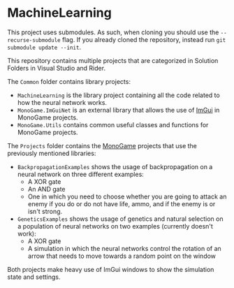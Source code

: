 # MachineLearning

This project uses submodules.
As such, when cloning you should use the `--recurse-submodule` flag.
If you already cloned the repository, instead run `git submodule update --init`.

This repository contains multiple projects that are categorized in Solution Folders in Visual Studio and Rider.

The `Common` folder contains library projects:
- `MachineLearning` is the library project containing all the code related to how the neural network works.
- `MonoGame.ImGuiNet` is an external library that allows the use of [ImGui](https://github.com/ocornut/imgui) in MonoGame projects.
- `MonoGame.Utils` contains common useful classes and functions for MonoGame projects.

The `Projects` folder contains the [MonoGame](https://monogame.net/) projects that use the previously mentioned libraries:
- `BackpropagationExamples` shows the usage of backpropagation on a neural network on three different examples:
  - A XOR gate
  - An AND gate
  - One in which you need to choose whether you are going to attack an enemy if you do or do not have life, ammo, and if the enemy is or isn't strong.
- `GeneticsExamples` shows the usage of genetics and natural selection on a population of neural networks on two examples (currently doesn't work):
  - A XOR gate
  - A simulation in which the neural networks control the rotation of an arrow that needs to move towards a random point on the window

Both projects make heavy use of ImGui windows to show the simulation state and settings.
